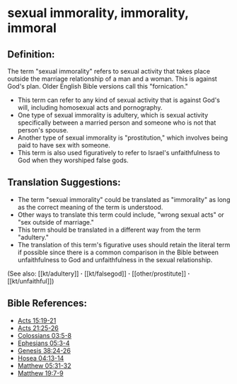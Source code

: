 # sexual immorality, immorality, immoral #

## Definition: ##

The term "sexual immorality" refers to sexual activity that takes place outside the marriage relationship of a man and a woman. This is against God's plan. Older English Bible versions call this "fornication."

* This term can refer to any kind of sexual activity that is against God's will, including homosexual acts and pornography.
* One type of sexual immorality is adultery, which is sexual activity specifically between a married person and someone who is not that person's spouse.
* Another type of sexual immorality is "prostitution," which involves being paid to have sex with someone.
* This term is also used figuratively to refer to Israel's unfaithfulness to God when they worshiped false gods.

## Translation Suggestions: ##

* The term "sexual immorality" could be translated as "immorality" as long as the correct meaning of the term is understood.
* Other ways to translate this term could include, "wrong sexual acts" or "sex outside of marriage."
* This term should be translated in a different way from the term "adultery."
* The translation of this term's figurative uses should retain the literal term if possible since there is a common comparison in the Bible between unfaithfulness to God and unfaithfulness in the sexual relationship.

(See also: [[kt/adultery]] **·** [[kt/falsegod]] **·** [[other/prostitute]] **·** [[kt/unfaithful]])

## Bible References: ##

* [Acts 15:19-21](en/tn/act/help/15/19)
* [Acts 21:25-26](en/tn/act/help/21/25)
* [Colossians 03:5-8](en/tn/col/help/03/05)
* [Ephesians 05:3-4](en/tn/eph/help/05/03)
* [Genesis 38:24-26](en/tn/gen/help/38/24)
* [Hosea 04:13-14](en/tn/hos/help/04/13)
* [Matthew 05:31-32](en/tn/mat/help/05/31)
* [Matthew 19:7-9](en/tn/mat/help/19/07)